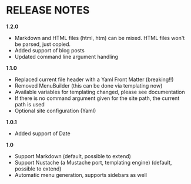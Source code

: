 # RELEASE NOTES

**1.2.0**

- Markdown and HTML files (html, htm) can be mixed. HTML files won't be parsed, just copied.
- Added support of blog posts
- Updated command line argument handling

**1.1.0**

- Replaced current file header with a Yaml Front Matter (breaking!!)
- Removed MenuBuilder (this can be done via templating now)
- Available variables for templating changed, please see documentation
- If there is no command argument given for the site path, the current path is used
- Optional site configuration (Yaml)

**1.0.1**

- Added support of Date

**1.0**

- Support Markdown (default, possible to extend)
- Support Nustache (a Mustache port, templating engine) (default, possible to extend)
- Automatic menu generation, supports sidebars as well

